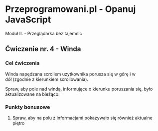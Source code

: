 # Przeprogramowani.pl - Opanuj JavaScript

Moduł II. - Przeglądarka bez tajemnic

## Ćwiczenie nr. 4 - Winda

### Cel ćwiczenia

Winda napędzana scrollem użytkownika porusza się w górę i w dół (zgodnie z kierunkiem scrollowania). 

Spraw, aby pole nad windą, informujące o kierunku poruszania się, było aktualizowane na bieżąco.

### Punkty bonusowe

1. Spraw, aby na polu z informacjami pokazywało się również aktualne piętro